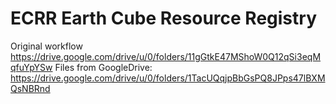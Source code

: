 # ECRR Earth Cube Resource Registry

Original workflow 
https://drive.google.com/drive/u/0/folders/11gGtkE47MShoW0Q12qSi3eqMqfuYpYSw
Files from GoogleDrive:
https://drive.google.com/drive/u/0/folders/1TacUQqjpBbGsPQ8JPps47lBXMQsNBRnd
